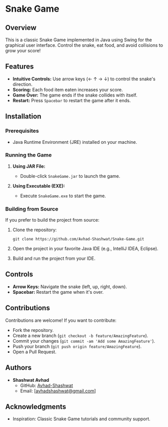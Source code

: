 # Snake Game

## Overview
This is a classic Snake Game implemented in Java using Swing for the graphical user interface. Control the snake, eat food, and avoid collisions to grow your score!

## Features
- **Intuitive Controls:** Use arrow keys (← ↑ → ↓) to control the snake's direction.
- **Scoring:** Each food item eaten increases your score.
- **Game Over:** The game ends if the snake collides with itself.
- **Restart:** Press `Spacebar` to restart the game after it ends.

## Installation
### Prerequisites
- Java Runtime Environment (JRE) installed on your machine.

### Running the Game
1. **Using JAR File:**
   - Double-click `SnakeGame.jar` to launch the game.

2. **Using Executable (EXE):**
   - Execute `SnakeGame.exe` to start the game.

### Building from Source
If you prefer to build the project from source:
1. Clone the repository:
   ```
   git clone https://github.com/Avhad-Shashwat/Snake-Game.git
   ```
   
2. Open the project in your favorite Java IDE (e.g., IntelliJ IDEA, Eclipse).

3. Build and run the project from your IDE.

## Controls
- **Arrow Keys:** Navigate the snake (left, up, right, down).
- **Spacebar:** Restart the game when it's over.

## Contributions
Contributions are welcome! If you want to contribute:
- Fork the repository.
- Create a new branch (`git checkout -b feature/AmazingFeature`).
- Commit your changes (`git commit -am 'Add some AmazingFeature'`).
- Push your branch (`git push origin feature/AmazingFeature`).
- Open a Pull Request.

## Authors
- **Shashwat Avhad**
  - GitHub: [Avhad-Shashwat](https://github.com/Avhad-Shashwat)
  - Email: [avhadshashwat@gmail.com]

## Acknowledgments
- Inspiration: Classic Snake Game tutorials and community support.
